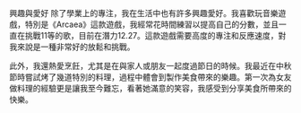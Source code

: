 興趣與愛好
除了學業上的專注，我在生活中也有許多興趣愛好。我喜歡玩音樂遊戲，特別是《Arcaea》這款遊戲，我經常花時間練習以提高自己的分數，並且一直在挑戰11等的歌，目前在潛力12.27。這款遊戲需要高度的專注和反應速度，對我來說是一種非常好的放鬆和挑戰。

此外，我還熱愛烹飪，尤其是在與家人或朋友一起度過節日的時候。我最近在中秋節時嘗試烤了幾道特別的料理，過程中體會到製作美食帶來的樂趣。第一次為女友做料理的經驗更是讓我至今難忘，看著她滿意的笑容，我感受到分享美食所帶來的快樂。

